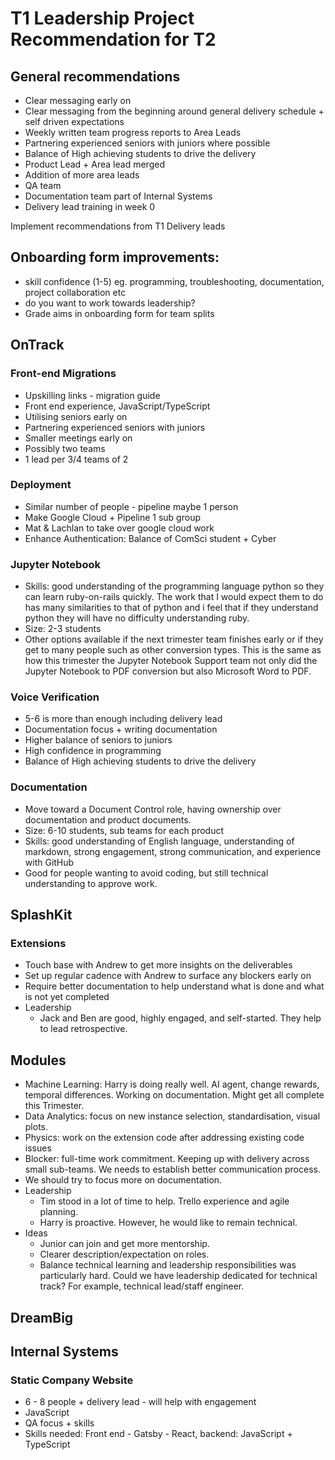 # T1 Leadership Project Recommendation for T2

## General recommendations

- Clear messaging early on
- Clear messaging from the beginning around general delivery schedule + self driven expectations
- Weekly written team progress reports to Area Leads
- Partnering experienced seniors with juniors where possible
- Balance of High achieving students to drive the delivery
- Product Lead + Area lead merged
- Addition of more area leads
- QA team
- Documentation team part of Internal Systems
- Delivery lead training in week 0

Implement recommendations from T1 Delivery leads

## Onboarding form improvements:

- skill confidence (1-5) eg. programming, troubleshooting, documentation, project collaboration etc
- do you want to work towards leadership?
- Grade aims in onboarding form for team splits

## OnTrack

### Front-end Migrations

- Upskilling links - migration guide
- Front end experience, JavaScript/TypeScript
- Utilising seniors early on
- Partnering experienced seniors with juniors
- Smaller meetings early on
- Possibly two teams
- 1 lead per 3/4 teams of 2

### Deployment

- Similar number of people - pipeline maybe 1 person
- Make Google Cloud + Pipeline 1 sub group
- Mat & Lachlan to take over google cloud work
- Enhance Authentication: Balance of ComSci student + Cyber

### Jupyter Notebook

- Skills: good understanding of the programming language python so they can learn ruby-on-rails
  quickly. The work that I would expect them to do has many similarities to that of python and i
  feel that if they understand python they will have no difficulty understanding ruby.
- Size: 2-3 students
- Other options available if the next trimester team finishes early or if they get to many people
  such as other conversion types. This is the same as how this trimester the Jupyter Notebook
  Support team not only did the Jupyter Notebook to PDF conversion but also Microsoft Word to PDF.

### Voice Verification

- 5-6 is more than enough including delivery lead
- Documentation focus + writing documentation
- Higher balance of seniors to juniors
- High confidence in programming
- Balance of High achieving students to drive the delivery

### Documentation

- Move toward a Document Control role, having ownership over documentation and product documents.
- Size: 6-10 students, sub teams for each product
- Skills: good understanding of English language, understanding of markdown, strong engagement,
  strong communication, and experience with GitHub
- Good for people wanting to avoid coding, but still technical understanding to approve work.

## SplashKit

### Extensions

- Touch base with Andrew to get more insights on the deliverables
- Set up regular cadence with Andrew to surface any blockers early on
- Require better documentation to help understand what is done and what is not yet completed
- Leadership
  - Jack and Ben are good, highly engaged, and self-started. They help to lead retrospective.

## Modules

- Machine Learning: Harry is doing really well. AI agent, change rewards, temporal differences.
  Working on documentation. Might get all complete this Trimester.
- Data Analytics: focus on new instance selection, standardisation, visual plots.
- Physics: work on the extension code after addressing existing code issues
- Blocker: full-time work commitment. Keeping up with delivery across small sub-teams. We needs to
  establish better communication process.
- We should try to focus more on documentation.
- Leadership
  - Tim stood in a lot of time to help. Trello experience and agile planning.
  - Harry is proactive. However, he would like to remain technical.
- Ideas
  - Junior can join and get more mentorship.
  - Clearer description/expectation on roles.
  - Balance technical learning and leadership responsibilities was particularly hard. Could we have
    leadership dedicated for technical track? For example, technical lead/staff engineer.

## DreamBig

## Internal Systems

### Static Company Website

- 6 - 8 people + delivery lead - will help with engagement
- JavaScript
- QA focus + skills
- Skills needed: Front end - Gatsby - React, backend: JavaScript + TypeScript
